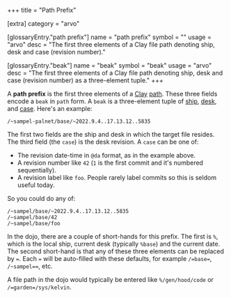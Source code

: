 +++
title = "Path Prefix"

[extra]
category = "arvo"

[glossaryEntry."path prefix"]
name = "path prefix"
symbol = ""
usage = "arvo"
desc = "The first three elements of a Clay file path denoting ship, desk and case (revision number)."

[glossaryEntry."beak"]
name = "beak"
symbol = "beak"
usage = "arvo"
desc = "The first three elements of a Clay file path denoting ship, desk and case (revision number) as a three-element tuple."
+++

A **path prefix** is the first three elements of a
[Clay](/reference/glossary/clay) [path](/reference/glossary/path). These three
fields encode a `beak` in `path` form. A `beak` is a three-element tuple of
[ship](/reference/glossary/ship), [desk](/reference/glossary/desk), and
[case](/reference/glossary/case). Here's an example:

```hoon
/~sampel-palnet/base/~2022.9.4..17.13.12..5835
```

The first two fields are the ship and desk in which the target file resides.
The third field (the `case`) is the desk revision. A `case` can be one
of:

- The revision date-time in `@da` format, as in the example above.
- A revision number like `42` (`1` is the first commit and it's numbered sequentially).
- A revision label like `foo`. People rarely label commits so this is seldom useful today.

So you could do any of:

```hoon
/~sampel/base/~2022.9.4..17.13.12..5835
/~sampel/base/42
/~sampel/base/foo
```

In the dojo, there are a couple of short-hands for this prefix. The first is
`%`, which is the local ship, current desk (typically `%base`) and the current
date. The second short-hand is that any of these three elements can be replaced
by `=`. Each `=` will be auto-filled with these defaults, for example
`/=base=`, `/~sampel==`, etc. 

A file path in the dojo would typically be entered like `%/gen/hood/code` or
`/=garden=/sys/kelvin`.
